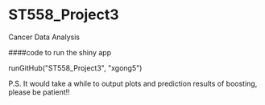 # ST558_Project3
Cancer Data Analysis

####code to run the shiny app

runGitHub("ST558_Project3", "xgong5")

P.S.
It would take a while to output plots and prediction results of boosting, please be patient!!

